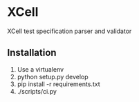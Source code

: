 # XCell

XCell test specification parser and validator

## Installation

1. Use a virtualenv
2. python setup.py develop
3. pip install -r requirements.txt
4. ./scripts/ci.py

